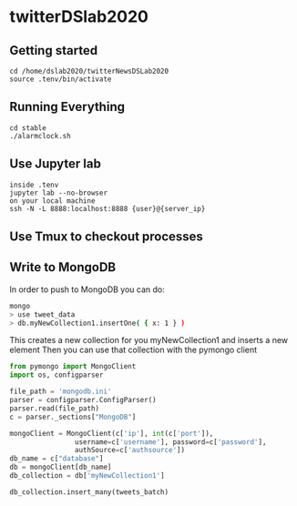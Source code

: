 # twitterDSlab2020

## Getting started
```
cd /home/dslab2020/twitterNewsDSLab2020
source .tenv/bin/activate

```

## Running Everything
```
cd stable
./alarmclock.sh
```

## Use Jupyter lab
```
inside .tenv
jupyter lab --no-browser
on your local machine
ssh -N -L 8888:localhost:8888 {user}@{server_ip}
```

## Use Tmux to checkout processes


## Write to MongoDB

In order to push to MongoDB you can do:
```bash
mongo
> use tweet_data
> db.myNewCollection1.insertOne( { x: 1 } )
```

This creates a new collection for you myNewCollection1 and inserts a new element
Then you can use that collection with the pymongo client
```python
from pymongo import MongoClient
import os, configparser

file_path = 'mongodb.ini'
parser = configparser.ConfigParser()
parser.read(file_path)
c = parser._sections["MongoDB"]

mongoClient = MongoClient(c['ip'], int(c['port']),
                username=c['username'], password=c['password'],
                authSource=c['authsource'])
db_name = c["database"]
db = mongoClient[db_name]
db_collection = db['myNewCollection1']

db_collection.insert_many(tweets_batch)
```
